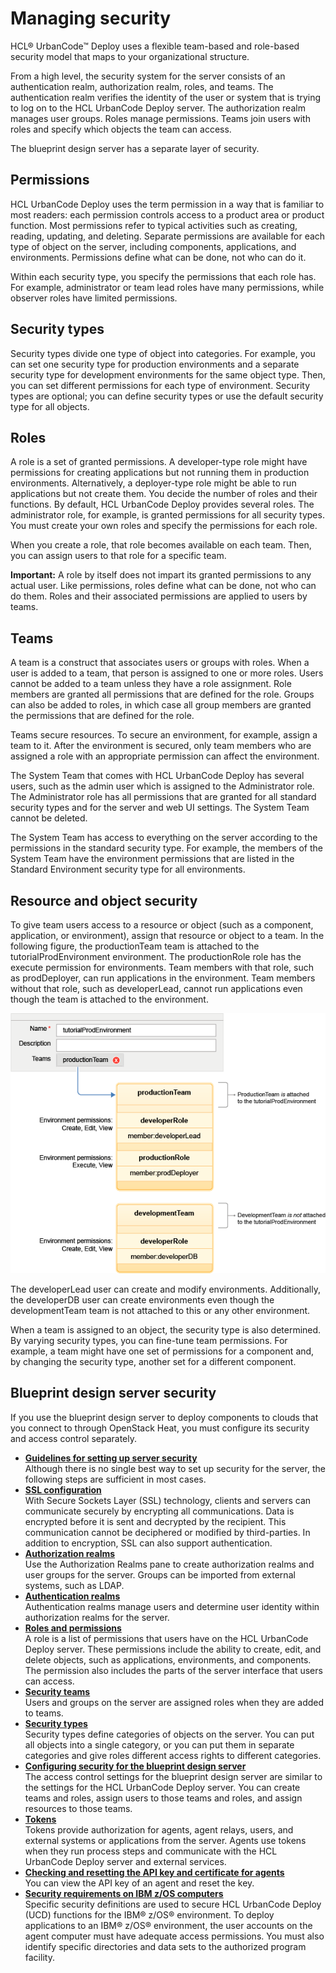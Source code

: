 # Managing security

HCL® UrbanCode™ Deploy uses a flexible team-based and role-based security model that maps to your organizational structure.

From a high level, the security system for the server consists of an authentication realm, authorization realm, roles, and teams. The authentication realm verifies the identity of the user or system that is trying to log on to the HCL UrbanCode Deploy server. The authorization realm manages user groups. Roles manage permissions. Teams join users with roles and specify which objects the team can access.

The blueprint design server has a separate layer of security.

## Permissions

HCL UrbanCode Deploy uses the term permission in a way that is familiar to most readers: each permission controls access to a product area or product function. Most permissions refer to typical activities such as creating, reading, updating, and deleting. Separate permissions are available for each type of object on the server, including components, applications, and environments. Permissions define what can be done, not who can do it.

Within each security type, you specify the permissions that each role has. For example, administrator or team lead roles have many permissions, while observer roles have limited permissions.

## Security types

Security types divide one type of object into categories. For example, you can set one security type for production environments and a separate security type for development environments for the same object type. Then, you can set different permissions for each type of environment. Security types are optional; you can define security types or use the default security type for all objects.

## Roles

A role is a set of granted permissions. A developer-type role might have permissions for creating applications but not running them in production environments. Alternatively, a deployer-type role might be able to run applications but not create them. You decide the number of roles and their functions. By default, HCL UrbanCode Deploy provides several roles. The administrator role, for example, is granted permissions for all security types. You must create your own roles and specify the permissions for each role.

When you create a role, that role becomes available on each team. Then, you can assign users to that role for a specific team.

**Important:** A role by itself does not impart its granted permissions to any actual user. Like permissions, roles define what can be done, not who can do them. Roles and their associated permissions are applied to users by teams.

## Teams

A team is a construct that associates users or groups with roles. When a user is added to a team, that person is assigned to one or more roles. Users cannot be added to a team unless they have a role assignment. Role members are granted all permissions that are defined for the role. Groups can also be added to roles, in which case all group members are granted the permissions that are defined for the role.

Teams secure resources. To secure an environment, for example, assign a team to it. After the environment is secured, only team members who are assigned a role with an appropriate permission can affect the environment.

The System Team that comes with HCL UrbanCode Deploy has several users, such as the admin user which is assigned to the Administrator role. The Administrator role has all permissions that are granted for all standard security types and for the server and web UI settings. The System Team cannot be deleted.

The System Team has access to everything on the server according to the permissions in the standard security type. For example, the members of the System Team have the environment permissions that are listed in the Standard Environment security type for all environments.

## Resource and object security

To give team users access to a resource or object \(such as a component, application, or environment\), assign that resource or object to a team. In the following figure, the productionTeam team is attached to the tutorialProdEnvironment environment. The productionRole role has the execute permission for environments. Team members with that role, such as prodDeployer, can run applications in the environment. Team members without that role, such as developerLead, cannot run applications even though the team is attached to the environment.

![](../images/team-security1.gif "Team security permissions")

The developerLead user can create and modify environments. Additionally, the developerDB user can create environments even though the developmentTeam team is not attached to this or any other environment.

When a team is assigned to an object, the security type is also determined. By varying security types, you can fine-tune team permissions. For example, a team might have one set of permissions for a component and, by changing the security type, another set for a different component.

## Blueprint design server security

If you use the blueprint design server to deploy components to clouds that you connect to through OpenStack Heat, you must configure its security and access control separately.

-   **[Guidelines for setting up server security](../../com.udeploy.admin.doc/topics/security_guidelines.md)**  
Although there is no single best way to set up security for the server, the following steps are sufficient in most cases.
-   **[SSL configuration](../../com.udeploy.doc/topics/SSLinstall.md)**  
With Secure Sockets Layer \(SSL\) technology, clients and servers can communicate securely by encrypting all communications. Data is encrypted before it is sent and decrypted by the recipient. This communication cannot be deciphered or modified by third-parties. In addition to encryption, SSL can also support authentication.
-   **[Authorization realms](../../com.udeploy.admin.doc/topics/security_config.md)**  
Use the Authorization Realms pane to create authorization realms and user groups for the server. Groups can be imported from external systems, such as LDAP.
-   **[Authentication realms](../../com.udeploy.admin.doc/topics/security_auth.md)**  
Authentication realms manage users and determine user identity within authorization realms for the server.
-   **[Roles and permissions](../../com.udeploy.admin.doc/topics/security_roles.md)**  
A role is a list of permissions that users have on the HCL UrbanCode Deploy server. These permissions include the ability to create, edit, and delete objects, such as applications, environments, and components. The permission also includes the parts of the server interface that users can access.
-   **[Security teams](../../com.udeploy.admin.doc/topics/security_teams.md)**  
Users and groups on the server are assigned roles when they are added to teams.
-   **[Security types](../../com.udeploy.admin.doc/topics/security_types.md)**  
Security types define categories of objects on the server. You can put all objects into a single category, or you can put them in separate categories and give roles different access rights to different categories.
-   **[Configuring security for the blueprint design server](../../com.edt.doc/topics/security_ov.md)**  
The access control settings for the blueprint design server are similar to the settings for the HCL UrbanCode Deploy server. You can create teams and roles, assign users to those teams and roles, and assign resources to those teams.
-   **[Tokens](../../com.udeploy.admin.doc/topics/security_token.md)**  
Tokens provide authorization for agents, agent relays, users, and external systems or applications from the server. Agents use tokens when they run process steps and communicate with the HCL UrbanCode Deploy server and external services.
-   **[Checking and resetting the API key and certificate for agents](../../com.udeploy.admin.doc/topics/api_key.md)**  
You can view the API key of an agent and reset the key.
-   **[Security requirements on IBM z/OS computers](../../com.udeploy.admin.doc/topics/security_zos.md)**  
Specific security definitions are used to secure HCL UrbanCode Deploy \(UCD\) functions for the IBM® z/OS® environment. To deploy applications to an IBM® z/OS® environment, the user accounts on the agent computer must have adequate access permissions. You must also identify specific directories and data sets to the authorized program facility.

